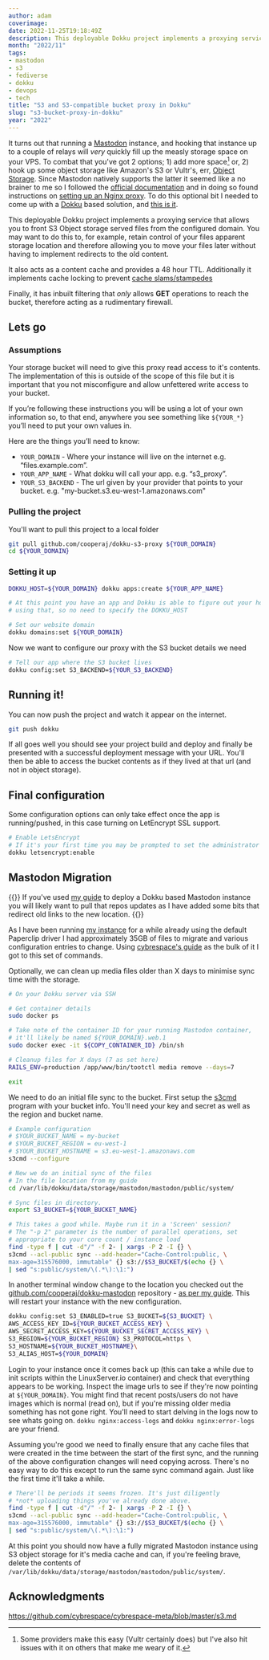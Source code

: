 ```yaml
---
author: adam
coverimage:
date: 2022-11-25T19:18:49Z
description: This deployable Dokku project implements a proxying service that allows you to front S3 Object storage served files from the configured domain.
month: "2022/11"
tags: 
- mastodon
- s3
- fediverse
- dokku
- devops
- tech
title: "S3 and S3-compatible bucket proxy in Dokku"
slug: "s3-bucket-proxy-in-dokku"
year: "2022"
---
```


It turns out that running a [Mastodon](https://getmastodon.com) instance, and hooking that instance up to a couple of relays will *very* quickly fill up the measly storage space on your VPS. To combat that you've got 2 options; 1) add more space[^1] or, 2) hook up some object storage like Amazon's S3 or Vultr's, err, [Object Storage](https://www.vultr.com/products/object-storage/). Since Mastodon natively supports the latter it seemed like a no brainer to me so I followed the [official documentation](https://docs.joinmastodon.org/admin/config/#files) and in doing so found instructions on [setting up an Nginx proxy](https://docs.joinmastodon.org/admin/optional/object-storage-proxy/). To do this optional bit I needed to come up with a [Dokku](https://dokku.com) based solution, and [this is it](https://github.com/cooperaj/dokku-s3-proxy).

This deployable Dokku project implements a proxying service that allows you to front S3 Object storage served files from the configured domain. You may want to do this to, for example, retain control of your files apparent storage location and therefore allowing you to move your files later without having to implement redirects to the old content.

It also acts as a content cache and provides a 48 hour TTL. Additionally it implements cache locking to prevent [cache slams/stampedes](https://en.wikipedia.org/wiki/Cache_stampede)

Finally, it has inbuilt filtering that *only* allows __GET__ operations to reach the bucket, therefore acting as a rudimentary firewall.

<!--more-->

## Lets go

### Assumptions

Your storage bucket will need to give this proxy read access to it's contents. The implementation of this is outside of the scope of this file but it is important that you not misconfigure and allow unfettered write access to your bucket. 

If you’re following these instructions you will be using a lot of your own information so, to that end, anywhere you see something like `${YOUR_*}` you’ll need to put your own values in.

Here are the things you’ll need to know:

 - `YOUR_DOMAIN` - Where your instance will live on the internet e.g. “files.example.com”.
 - `YOUR_APP_NAME` - What dokku will call your app. e.g. “s3_proxy”.
 - `YOUR_S3_BACKEND` - The url given by your provider that points to your bucket. e.g. "my-bucket.s3.eu-west-1.amazonaws.com"

### Pulling the project

You'll want to pull this project to a local folder

```bash
git pull github.com/cooperaj/dokku-s3-proxy ${YOUR_DOMAIN}
cd ${YOUR_DOMAIN}
```

### Setting it up

```bash
DOKKU_HOST=${YOUR_DOMAIN} dokku apps:create ${YOUR_APP_NAME}

# At this point you have an app and Dokku is able to figure out your host
# using that, so no need to specify the DOKKU_HOST

# Set our website domain
dokku domains:set ${YOUR_DOMAIN}
```

Now we want to configure our proxy with the S3 bucket details we need

```bash
# Tell our app where the S3 bucket lives
dokku config:set S3_BACKEND=${YOUR_S3_BACKEND}
```

## Running it!

You can now push the project and watch it appear on the internet.

```bash
git push dokku
```

If all goes well you should see your project build and deploy and finally be presented with a successful deployment message with your URL. You'll then be able to access the bucket contents as if they lived at that url (and not in object storage).

## Final configuration

Some configuration options can only take effect once the app is running/pushed, in this case turning on LetEncrypt SSL support.

```bash
# Enable LetsEncrypt
# If it's your first time you may be prompted to set the administrator email
dokku letsencrypt:enable
```

## Mastodon Migration

{{<callout>}}
If you've used [my guide](https://realmenweardress.es/2022/11/running-your-own-mastodon-instance/) to deploy a Dokku based Mastodon instance you will likely want to pull that repos updates as I have added some bits that redirect old links to the new location.
{{</callout>}}

As I have been running [my instance](https://social.n8e.dev) for a while already using the default Paperclip driver I had approximately 35GB of files to migrate and various configuration entries to change. Using [cybrespace's guide](https://github.com/cybrespace/cybrespace-meta/blob/master/s3.md) as the bulk of it I got to this set of commands.

Optionally, we can clean up media files older than X days to minimise sync time with the storage.

```bash
# On your Dokku server via SSH

# Get container details
sudo docker ps

# Take note of the container ID for your running Mastodon container,
# it'll likely be named ${YOUR_DOMAIN}.web.1
sudo docker exec -it ${COPY_CONTAINER_ID} /bin/sh

# Cleanup files for X days (7 as set here)
RAILS_ENV=production /app/www/bin/tootctl media remove --days=7

exit
```

We need to do an initial file sync to the bucket. First setup the [s3cmd](https://s3tools.org/s3cmd) program with your bucket info. You'll need your key and secret as well as the region and bucket name.

```bash
# Example configuration
# $YOUR_BUCKET_NAME = my-bucket
# $YOUR_BUCKET_REGION = eu-west-1
# $YOUR_BUCKET_HOSTNAME = s3.eu-west-1.amazonaws.com
s3cmd --configure

# New we do an initial sync of the files
# In the file location from my guide
cd /var/lib/dokku/data/storage/mastodon/mastodon/public/system/

# Sync files in directory. 
export S3_BUCKET=${YOUR_BUCKET_NAME}

# This takes a good while. Maybe run it in a 'Screen' session?
# The "-p 2" parameter is the number of parallel operations, set 
# appropriate to your core count / instance load
find -type f | cut -d"/" -f 2- | xargs -P 2 -I {} \
s3cmd --acl-public sync --add-header="Cache-Control:public, \
max-age=315576000, immutable" {} s3://$S3_BUCKET/$(echo {} \
| sed "s:public/system/\(.*\):\1:")
```

In another terminal window change to the location you checked out the [github.com/cooperaj/dokku-mastodon](https://github.com/cooperaj/dokku-mastodon) repository - [as per my guide](https://realmenweardress.es/2022/11/running-your-own-mastodon-instance/). This will restart your instance with the new configuration.

```bash
dokku config:set S3_ENABLED=true S3_BUCKET=${S3_BUCKET} \
AWS_ACCESS_KEY_ID=${YOUR_BUCKET_ACCESS_KEY} \
AWS_SECRET_ACCESS_KEY=${YOUR_BUCKET_SECRET_ACCESS_KEY} \
S3_REGION=${YOUR_BUCKET_REGION} S3_PROTOCOL=https \
S3_HOSTNAME=${YOUR_BUCKET_HOSTNAME}\
S3_ALIAS_HOST=${YOUR_DOMAIN}
```

Login to your instance once it comes back up (this can take a while due to init scripts within the LinuxServer.io container) and check that everything appears to be working. Inspect the image urls to see if they're now pointing at `${YOUR_DOMAIN}`. You might find that recent posts/users do not have images which is normal (read on), but if you're missing older media something has not gone right. You'll need to start delving in the logs now to see whats going on. `dokku nginx:access-logs` and `dokku nginx:error-logs` are your friend.

Assuming you're good we need to finally ensure that any cache files that were created in the time between the start of the first sync, and the running of the above configuration changes will need copying across. There's no easy way to do this except to run the same sync command again. Just like the first time it'll take a while.

```bash
# There'll be periods it seems frozen. It's just diligently
# *not* uploading things you've already done above.
find -type f | cut -d"/" -f 2- | xargs -P 2 -I {} \
s3cmd --acl-public sync --add-header="Cache-Control:public, \
max-age=315576000, immutable" {} s3://$S3_BUCKET/$(echo {} \
| sed "s:public/system/\(.*\):\1:")
```

At this point you should now have a fully migrated Mastodon instance using S3 object storage for it's media cache and can, if you're feeling brave, delete the contents of `/var/lib/dokku/data/storage/mastodon/mastodon/public/system/`.

## Acknowledgments 
https://github.com/cybrespace/cybrespace-meta/blob/master/s3.md

[^1]: Some providers make this easy (Vultr certainly does) but I've also hit issues with it on others that make me weary of it.